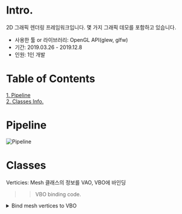# Intro.
2D 그래픽 렌더링 프레임워크입니다. 몇 가지 그래픽 데모를 포함하고 있습니다.
- 사용한 툴 or 라이브러리: OpenGL API(glew, glfw)
- 기간: 2019.03.26 - 2019.12.8
- 인원: 1인 개발

# Table of Contents
[1. Pipeline](#pipeline)  
[2. Classes Info.](#classes)

# Pipeline
![Pipeline](https://github.com/Froute99/OpenGLRenderer/assets/98374874/62851ff8-27dc-4016-a973-a48cb5d09df7)

# Classes
Verticies: Mesh 클래스의 정보를 VAO, VBO에 바인딩
>> VBO binding code.
<details><summary>Bind mesh vertices to VBO</summary>
	
```C++
void Vertices::WriteMeshDataToVertexBuffer(const Mesh& mesh) const noexcept
{
	char* buffer = reinterpret_cast<char*>(glMapBuffer(GL_ARRAY_BUFFER, GL_WRITE_ONLY));
	glBindBuffer(GL_ARRAY_BUFFER, VBO);
	unsigned offset = 0;

	vec2<float> point;
	Color4f color;
	vec2<float> texture;

	// binding vertices information to buffer object
	for (int i = 0; i < static_cast<int>(verticesCount); ++i)
	{
		for (VerticesDescription::Type element : layout.GetTypes())
		{
			switch (element)
			{
			case VerticesDescription::Type::Point:
				point = mesh.GetPoint(i);
				memcpy(buffer + offset, &point, sizeof(point));
				offset += sizeof(vec2<float>);
				break;
			case VerticesDescription::Type::Color:
				color = mesh.GetColor(i);
				memcpy(buffer + offset, &color, sizeof(color));
				offset += sizeof(Color4f);
				break;
			case VerticesDescription::Type::TextureCoordinate:
				texture = mesh.GetTextureCoordinate(i);
				memcpy(buffer + offset, &texture, sizeof(texture));
				offset += sizeof(vec2<float>);
				break;
			}
		}
	}
	glUnmapBuffer(GL_ARRAY_BUFFER);
	glBindBuffer(GL_ARRAY_BUFFER, 0);
	SelectNothing();
}
```
</details>
